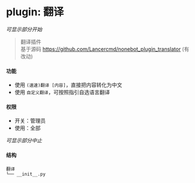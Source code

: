 # plugin: 翻译

*可显示部分开始*

> 翻译插件   
> 基于源码 https://github.com/Lancercmd/nonebot_plugin_translator (有改动)

#### 功能

- 使用 `(速速)翻译 [内容]`，直接把内容转化为中文
- 使用 `自定义翻译`，可按照指引自选语言翻译

#### 权限

- 开关：管理员
- 使用：全部

*可显示部分中止*

#### 结构

```
翻译
└── __init__.py
```
